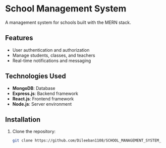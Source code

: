 # School Management System

A management system for schools built with the MERN stack.

## Features
- User authentication and authorization
- Manage students, classes, and teachers
- Real-time notifications and messaging

## Technologies Used
- **MongoDB**: Database
- **Express.js**: Backend framework
- **React.js**: Frontend framework
- **Node.js**: Server environment

## Installation
1. Clone the repository:
   ```sh
   git clone https://github.com/Dileeban1108/SCHOOL_MANAGEMENT_SYSTEM_USING-MERN_STACK.git

